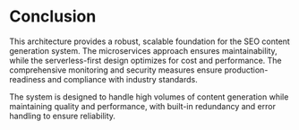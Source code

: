 # Conclusion

This architecture provides a robust, scalable foundation for the SEO content generation system. The microservices approach ensures maintainability, while the serverless-first design optimizes for cost and performance. The comprehensive monitoring and security measures ensure production-readiness and compliance with industry standards.

The system is designed to handle high volumes of content generation while maintaining quality and performance, with built-in redundancy and error handling to ensure reliability.